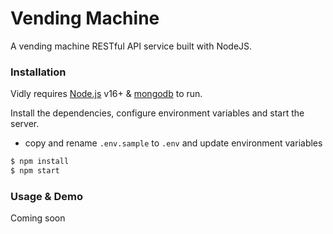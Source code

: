 # Vending Machine

A vending machine RESTful API service built with NodeJS.

### Installation

Vidly requires [Node.js](https://nodejs.org/) v16+ & [mongodb](https://www.mongodb.com/what-is-mongodb) to run.

Install the dependencies, configure environment variables and start the server.

- copy and rename `.env.sample` to `.env` and update environment variables

```sh
$ npm install
$ npm start
```


### Usage & Demo

Coming soon
